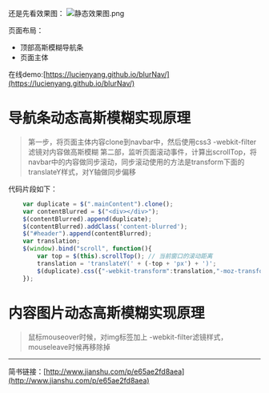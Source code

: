 还是先看效果图：
![静态效果图.png](http://upload-images.jianshu.io/upload_images/1784147-f0bd55fe743512bb.png?imageMogr2/auto-orient/strip%7CimageView2/2/w/1240)

页面布局：
* 顶部高斯模糊导航条
* 页面主体

在线demo:[https://lucienyang.github.io/blurNav/](https://lucienyang.github.io/blurNav/)

# 导航条动态高斯模糊实现原理
> 第一步，将页面主体内容clone到navbar中，然后使用css3 -webkit-filter滤镜对内容做高斯模糊
> 第二部，监听页面滚动事件，计算出scrollTop，将navbar中的内容做同步滚动，同步滚动使用的方法是transform下面的translateY样式，对Y轴做同步偏移

代码片段如下：
```javascript
    var duplicate = $(".mainContent").clone();
	var contentBlurred = $("<div></div>");
	$(contentBlurred).append(duplicate);
	$(contentBlurred).addClass('content-blurred');
	$("#header").append(contentBlurred);
	var translation;
	$(window).bind("scroll", function(){
	    var top = $(this).scrollTop(); // 当前窗口的滚动距离
	    translation = 'translateY(' + (-top + 'px') + ')';
	    $(duplicate).css({"-webkit-transform":translation,"-moz-transform":translation,"transform":translation});
	});
```
# 内容图片动态高斯模糊实现原理
> 鼠标mouseover时候，对img标签加上 -webkit-filter滤镜样式，mouseleave时候再移除掉

---------
简书链接：[http://www.jianshu.com/p/e65ae2fd8aea](http://www.jianshu.com/p/e65ae2fd8aea)